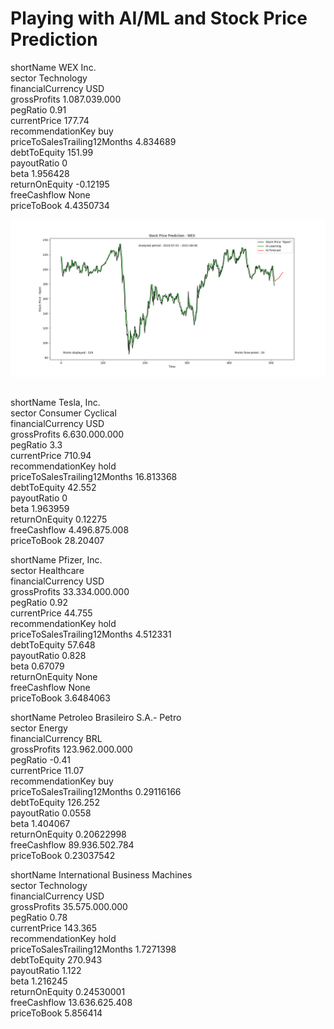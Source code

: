 # Playing with AI/ML and Stock Price Prediction

shortName WEX Inc.  
sector Technology  
financialCurrency USD  
grossProfits 1.087.039.000  
pegRatio 0.91  
currentPrice 177.74  
recommendationKey buy  
priceToSalesTrailing12Months 4.834689  
debtToEquity 151.99  
payoutRatio 0  
beta 1.956428  
returnOnEquity -0.12195  
freeCashflow None  
priceToBook 4.4350734  

![Screenshot](plot_WEX.png)  

##

shortName Tesla, Inc.  
sector Consumer Cyclical  
financialCurrency USD  
grossProfits 6.630.000.000  
pegRatio 3.3  
currentPrice 710.94  
recommendationKey hold  
priceToSalesTrailing12Months 16.813368  
debtToEquity 42.552  
payoutRatio 0  
beta 1.963959  
returnOnEquity 0.12275  
freeCashflow 4.496.875.008  
priceToBook 28.20407  

shortName Pfizer, Inc.  
sector Healthcare  
financialCurrency USD  
grossProfits 33.334.000.000  
pegRatio 0.92  
currentPrice 44.755  
recommendationKey hold  
priceToSalesTrailing12Months 4.512331  
debtToEquity 57.648  
payoutRatio 0.828  
beta 0.67079  
returnOnEquity None  
freeCashflow None  
priceToBook 3.6484063  

shortName Petroleo Brasileiro S.A.- Petro  
sector Energy  
financialCurrency BRL  
grossProfits 123.962.000.000  
pegRatio -0.41  
currentPrice 11.07  
recommendationKey buy  
priceToSalesTrailing12Months 0.29116166  
debtToEquity 126.252  
payoutRatio 0.0558  
beta 1.404067  
returnOnEquity 0.20622998  
freeCashflow 89.936.502.784  
priceToBook 0.23037542  

shortName International Business Machines  
sector Technology  
financialCurrency USD  
grossProfits 35.575.000.000  
pegRatio 0.78  
currentPrice 143.365  
recommendationKey hold  
priceToSalesTrailing12Months 1.7271398  
debtToEquity 270.943  
payoutRatio 1.122  
beta 1.216245  
returnOnEquity 0.24530001  
freeCashflow 13.636.625.408  
priceToBook 5.856414  